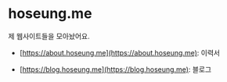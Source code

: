 # hoseung.me

제 웹사이트들을 모아놨어요.

- [https://about.hoseung.me](https://about.hoseung.me): 이력서

- [https://blog.hoseung.me](https://blog.hoseung.me): 블로그
